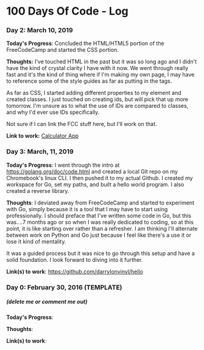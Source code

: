 # 100 Days Of Code - Log

### Day 2: March 10, 2019

**Today's Progress**: Concluded the HTML/HTML5 portion of the FreeCodeCamp and started the CSS portion.

**Thoughts:** I've touched HTML in the past but it was so long ago and I didn't have the kind of crystal clarity I have with it now. We went through really fast and it's the kind of thing where if I'm making my own page, I may have to reference some of the style guides as far as putting in the tags.

As far as CSS, I started adding different properties to my element and created classes. I just touched on creating ids, but will pick that up more tomorrow. I'm unsure as to what the use of IDs are compared to classes, and why I'd ever use IDs specifically.

Not sure if I can link the FCC stuff here, but I'll work on that.

**Link to work:** [Calculator App](http://www.example.com)

### Day 3: March, 11, 2019

**Today's Progress**: I went through the intro at https://golang.org/doc/code.html and created a local Git repo on my Chromebook's linux CLI. I then pushed it to my actual Github. I created my workspace for Go, set my paths, and built a hello world program. I also created a reverse library.

**Thoughts**: I deviated away from FreeCodeCamp and started to experiment with Go, simply because it is a tool that I may have to start using professionally. I should preface that I've written some code in Go, but this was....7 months ago or so when I was really dedicated to coding, so at this point, it is like starting over rather than a refresher. I am thinking I'll alternate between work on Python and Go just because I feel like there's a use it or lose it kind of mentality.

It was a guided process but it was nice to go through this setup and have a solid foundation. I look forward to diving into it further.

**Link(s) to work**: https://github.com/darrylonvinyl/hello


### Day 0: February 30, 2016 (TEMPLATE)
##### (delete me or comment me out)

**Today's Progress**: 

**Thoughts**: 

**Link(s) to work**:
